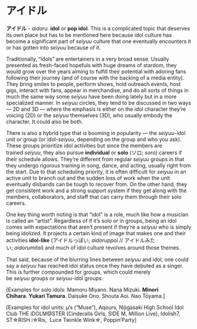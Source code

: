 # アイドル

**アイドル** - _aidoru._ **idol** or **pop idol**. This is a complicated topic that deserves its own place but has to be mentioned here because idol culture has become a significant part of _seiyuu_ culture that one eventually encounters it or has gotten into _seiyuu_ because of it.

Traditionally, “idols” are entertainers in a very broad sense. Usually presented as fresh-faced hopefuls with huge dreams of stardom, they would grow over the years aiming to fulfill their potential with adoring fans following their journey (and of course with the backing of a media entity). They bring smiles to people, perform shows, hold outreach events, host gigs, interact with fans, appear in merchandise, and do all sorts of things in much the same way some _seiyuu_ have been doing lately but in a more specialized manner. In _seiyuu_ circles, they tend to be discussed in two ways — 2D and 3D — where the emphasis is either on the idol character they’re voicing (2D) or the _seiyuu_ themselves (3D), who usually embody the character. It could also be both.

There is also a hybrid type that is booming in popularity — the _seiyuu_-idol unit or group (or idol-_seiyuu_, depending on the group and who you ask). These groups prioritize idol activities but since the members are trained _seiyuu_, they also pursue **individual** or **solo** (ソロ; _soro_) careers if their schedule allows. They’re different from regular _seiyuu_ groups in that they undergo rigorous training in song, dance, and acting, usually right from the start. Due to that scheduling priority, it is often difficult for _seiyuu_ in an active unit to branch out and the sudden loss of work when the unit eventually disbands can be tough to recover from. On the other hand, they get consistent work and a strong support system if they get along with the members, collaborators, and staff that can carry them through their solo careers.

One key thing worth noting is that “idol” is a role, much like how a musician is called an “artist”. Regardless of if it’s solo or in groups, being an idol comes with expectations that aren’t present if they’re a _seiyuu_ who is simply being idolized. It projects a certain kind of image that makes one and their activities **idol-like** (アイドルっぽい; _aidoruppoi_ // アイドルみたい; _aidorumitai_) and much of idol culture revolves around those themes.

That said, because of the blurring lines between _seiyuu_ and idol, one could say a _seiyuu_ has reached idol status once they have debuted as a singer. This is further compounded for groups, which could merely be _seiyuu_ groups or _seiyuu_-idol groups.

[Examples for solo idols: Mamoru Miyano. Nana Mizuki. **Minori Chihara**. **Yukari Tamura**. Daisuke Ono. Shouta Aoi. Nao Tōyama.]

[Examples for idol units: µ’s (“Muse”), Aqours, Nijigasaki High School Idol Club THE iDOLM@STER (Cinderalla Girls, SIDE M, Million Live), Idolish7, ST☆RISH i☆Ris,  Luce Twinkle Wink☆, Poppin’Party]
